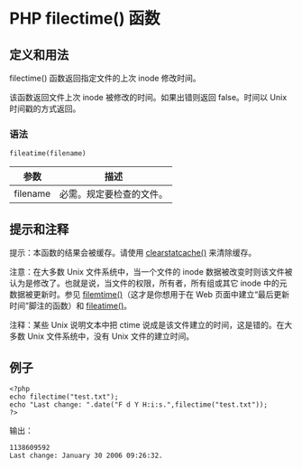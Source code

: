 # PHP filectime() 函数



## 定义和用法

filectime() 函数返回指定文件的上次 inode 修改时间。

该函数返回文件上次 inode 被修改的时间。如果出错则返回 false。时间以 Unix 时间戳的方式返回。

### 语法

```
fileatime(filename)
```

| 参数 | 描述 |
| --- | --- |
| filename | 必需。规定要检查的文件。 |

## 提示和注释

提示：本函数的结果会被缓存。请使用 [clearstatcache()](/php/func_filesystem_clearstatcache.asp "PHP clearstatcache() 函数") 来清除缓存。

注意：在大多数 Unix 文件系统中，当一个文件的 inode 数据被改变时则该文件被认为是修改了。也就是说，当文件的权限，所有者，所有组或其它 inode 中的元数据被更新时。参见 [filemtime()](/php/func_filesystem_filemtime.asp "PHP filemtime() 函数")（这才是你想用于在 Web 页面中建立“最后更新时间”脚注的函数）和 [fileatime()](/php/func_filesystem_fileatime.asp "PHP fileatime() 函数")。

注释：某些 Unix 说明文本中把 ctime 说成是该文件建立的时间，这是错的。在大多数 Unix 文件系统中，没有 Unix 文件的建立时间。

## 例子

```
<?php
echo filectime("test.txt");
echo "Last change: ".date("F d Y H:i:s.",filectime("test.txt"));
?>
```

输出：

```
1138609592
Last change: January 30 2006 09:26:32.
```



